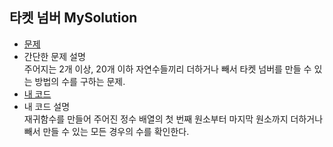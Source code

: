 ## 타켓 넘버 MySolution  
* [문제](https://programmers.co.kr/learn/courses/30/lessons/43165)  
* 간단한 문제 설명  
    주어지는 2개 이상, 20개 이하 자연수들끼리 더하거나 빼서 타켓 넘버를 만들 수 있는 방법의 수를 구하는 문제.
* [내 코드](.target_number.java)  
* 내 코드 설명  
    재귀함수를 만들어 주어진 정수 배열의 첫 번째 원소부터 마지막 원소까지 더하거나 빼서 만들 수 있는 모든 경우의 수를 확인한다.  
